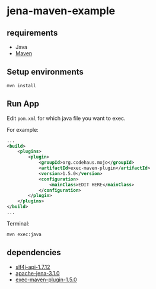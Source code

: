 # jena-maven-example

## requirements

- Java
- [Maven](https://maven.apache.org/)

## Setup environments

```
mvn install
```

## Run App

Edit `pom.xml` for which java file you want to exec.

For example:
 
```xml
...
<build>
    <plugins>
        <plugin>
            <groupId>org.codehaus.mojo</groupId>
            <artifactId>exec-maven-plugin</artifactId>
            <version>1.5.0</version>
            <configuration>
                <mainClass>EDIT HERE</mainClass>
            </configuration>
        </plugin>
    </plugins>
</build>
...
```

Terminal:

```
mvn exec:java
```

## dependencies

- [slf4j-api-1.7.12](http://www.slf4j.org/)
- [apache-jena-3.1.0](https://jena.apache.org/download/index.cgi)
- [exec-maven-plugin-1.5.0](http://www.mojohaus.org/exec-maven-plugin/)